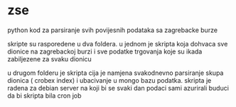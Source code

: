 # zse
python kod za parsiranje svih povijesnih podataka sa zagrebacke burze

skripte su rasporedene u dva foldera. u jednom je skripta koja dohvaca sve dionice na zagrebackoj burzi i sve podatke trgovanja koje su ikada zabiljezene za svaku dionicu

u drugom folderu je skripta cija je namjena svakodnevno parsiranje skupa dionica ( crobex index) i ubacivanje u mongo bazu podatka. skripta je radena za debian server na koji bi se svaki dan podaci sami azurirali buduci da bi skripta bila cron job
